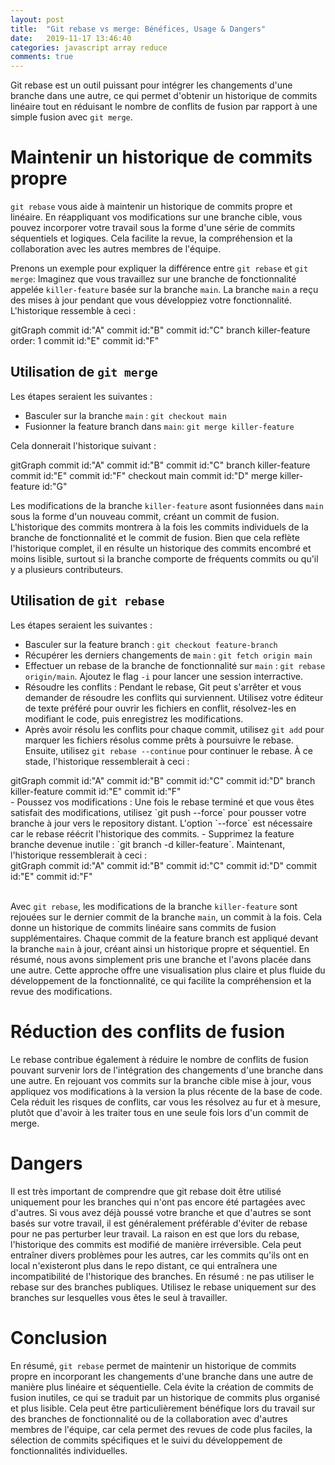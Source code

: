 ```yaml
---
layout: post
title:  "Git rebase vs merge: Bénéfices, Usage & Dangers"
date:   2019-11-17 13:46:40
categories: javascript array reduce
comments: true
---
```


Git rebase est un outil puissant pour intégrer les changements d'une branche dans une autre, ce qui permet d'obtenir un historique de commits linéaire tout en réduisant le nombre de conflits de fusion par rapport à une simple fusion avec `git merge`.

# Maintenir un historique de commits propre
`git rebase` vous aide à maintenir un historique de commits propre et linéaire. En réappliquant vos modifications sur une branche cible, vous pouvez incorporer votre travail sous la forme d'une série de commits séquentiels et logiques. Cela facilite la revue, la compréhension et la collaboration avec les autres membres de l'équipe.

Prenons un exemple pour expliquer la différence entre `git rebase` et `git merge`: Imaginez que vous travaillez sur une branche de fonctionnalité appelée `killer-feature` basée sur la branche `main`. La branche `main` a reçu des mises à jour pendant que vous développiez votre fonctionnalité. L'historique ressemble à ceci :
<div class="mermaid">
gitGraph
       commit id:"A"
       commit id:"B"
       commit id:"C"
       branch killer-feature order: 1
       commit id:"E"
       commit id:"F"
</div>

## Utilisation de `git merge`
Les étapes seraient les suivantes :  
- Basculer sur la branche `main` : `git checkout main`
- Fusionner la feature branch dans `main`: `git merge killer-feature`

Cela donnerait l'historique suivant :  
<div class="mermaid">
gitGraph
       commit id:"A"
       commit id:"B"
       commit id:"C"
       branch killer-feature
       commit id:"E"
       commit id:"F"
       checkout main
       commit id:"D"
       merge killer-feature id:"G"
</div>

Les modifications de la branche `killer-feature` asont fusionnées dans `main` sous la forme d'un nouveau commit, créant un commit de fusion. L'historique des commits montrera à la fois les commits individuels de la branche de fonctionnalité et le commit de fusion. Bien que cela reflète l'historique complet, il en résulte un historique des commits encombré et moins lisible, surtout si la branche comporte de fréquents commits ou qu'il y a plusieurs contributeurs.

## Utilisation de `git rebase`
Les étapes seraient les suivantes :  
- Basculer sur la feature branch : `git checkout feature-branch`
- Récupérer les derniers changements de `main` : `git fetch origin main`
- Effectuer un rebase de la branche de fonctionnalité sur `main` : `git rebase origin/main`. Ajoutez le flag `-i` pour lancer une session interractive.
- Résoudre les conflits : Pendant le rebase, Git peut s'arrêter et vous demander de résoudre les conflits qui surviennent. Utilisez votre éditeur de texte préféré pour ouvrir les fichiers en conflit, résolvez-les en modifiant le code, puis enregistrez les modifications.
- Après avoir résolu les conflits pour chaque commit, utilisez `git add` pour marquer les fichiers résolus comme prêts à poursuivre le rebase. Ensuite, utilisez `git rebase --continue` pour continuer le rebase. À ce stade, l'historique ressemblerait à ceci :
<div class="mermaid">
gitGraph
       commit id:"A"
       commit id:"B"
       commit id:"C"
       commit id:"D"
       branch killer-feature
       commit id:"E"
       commit id:"F"
</div>
- Poussez vos modifications : Une fois le rebase terminé et que vous êtes satisfait des modifications, utilisez `git push --force` pour pousser votre branche à jour vers le repository distant. L'option `--force` est nécessaire car le rebase réécrit l'historique des commits.
- Supprimez la feature branche devenue inutile : `git branch -d killer-feature`. Maintenant, l'historique ressemblerait à ceci :
<div class="mermaid">
gitGraph
       commit id:"A"
       commit id:"B"
       commit id:"C"
       commit id:"D"
       commit id:"E"
       commit id:"F"
</div>

<br>

Avec `git rebase`, les modifications de la branche `killer-feature` sont rejouées sur le dernier commit de la branche `main`, un commit à la fois. Cela donne un historique de commits linéaire sans commits de fusion supplémentaires. Chaque commit de la feature branch est appliqué devant la branche `main` à jour, créant ainsi un historique propre et séquentiel. En résumé, nous avons simplement pris une branche et l'avons placée dans une autre.
Cette approche offre une visualisation plus claire et plus fluide du développement de la fonctionnalité, ce qui facilite la compréhension et la revue des modifications.  

# Réduction des conflits de fusion
Le rebase contribue également à réduire le nombre de conflits de fusion pouvant survenir lors de l'intégration des changements d'une branche dans une autre. En rejouant vos commits sur la branche cible mise à jour, vous appliquez vos modifications à la version la plus récente de la base de code. Cela réduit les risques de conflits, car vous les résolvez au fur et à mesure, plutôt que d'avoir à les traiter tous en une seule fois lors d'un commit de merge.

# Dangers
Il est très important de comprendre que git rebase doit être utilisé uniquement pour les branches qui n'ont pas encore été partagées avec d'autres. Si vous avez déjà poussé votre branche et que d'autres se sont basés sur votre travail, il est généralement préférable d'éviter de rebase pour ne pas perturber leur travail. La raison en est que lors du rebase, l'historique des commits est modifié de manière irréversible. Cela peut entraîner divers problèmes pour les autres, car les commits qu'ils ont en local n'existeront plus dans le repo distant, ce qui entraînera une incompatibilité de l'historique des branches.
En résumé : ne pas utiliser le rebase sur des branches publiques. Utilisez le rebase uniquement sur des branches sur lesquelles vous êtes le seul à travailler.

# Conclusion
En résumé, `git rebase` permet de maintenir un historique de commits propre en incorporant les changements d'une branche dans une autre de manière plus linéaire et séquentielle. Cela évite la création de commits de fusion inutiles, ce qui se traduit par un historique de commits plus organisé et plus lisible. Cela peut être particulièrement bénéfique lors du travail sur des branches de fonctionnalité ou de la collaboration avec d'autres membres de l'équipe, car cela permet des revues de code plus faciles, la sélection de commits spécifiques et le suivi du développement de fonctionnalités individuelles.